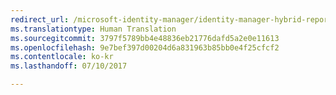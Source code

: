 ```yaml
---
redirect_url: /microsoft-identity-manager/identity-manager-hybrid-reporting-azure
ms.translationtype: Human Translation
ms.sourcegitcommit: 3797f5789bb4e48836eb21776dafd5a2e0e11613
ms.openlocfilehash: 9e7bef397d00204d6a831963b85bb0e4f25cfcf2
ms.contentlocale: ko-kr
ms.lasthandoff: 07/10/2017

---
```


